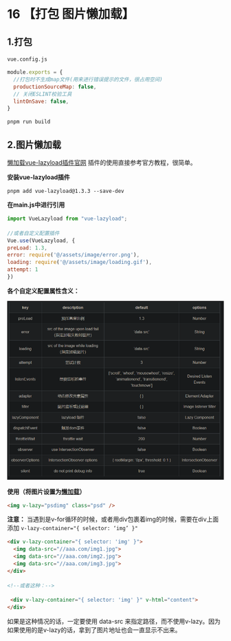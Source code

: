 # 16 【打包 图片懒加载】

## 1.打包

`vue.config.js`

```javascript
module.exports = {
  //打包时不生成map文件(用来进行错误提示的文件，很占用空间)
  productionSourceMap: false,
  // 关闭ESLINT校验工具
  lintOnSave: false,
}
```

```shell
pnpm run build
```

## 2.图片懒加载

[懒加载vue-lazyload插件官网](https://www.npmjs.com/package/vue-lazyload)
插件的使用直接参考官方教程，很简单。

**安装vue-lazyload插件**

```shell
pnpm add vue-lazyload@1.3.3 --save-dev
```

**在main.js中进行引用**

```js
import VueLazyload from "vue-lazyload";

//或者自定义配置插件
Vue.use(VueLazyload, {
preLoad: 1.3,
error: require('@/assets/image/error.png'),
loading: require('@/assets/image/loading.gif'),
attempt: 1
})

```

**各个自定义配置属性含义：**

![image-20220720143240479](./images/4f3788e8fd79ec4841143a5824982956f983d9a2.png)

**使用（将图片设置为[懒加载](https://so.csdn.net/so/search?q=懒加载&spm=1001.2101.3001.7020)）**

```html
<img v-lazy="psdimg" class="psd" />
```

**注意：**
当遇到是v-for循环的时候，或者用div包裹着img的时候，需要在div上面添加 `v-lazy-container="{ selector: ‘img’ }"`

```html
<div v-lazy-container="{ selector: 'img' }">
  <img data-src="//aaa.com/img1.jpg">
  <img data-src="//aaa.com/img2.jpg">
  <img data-src="//aaa.com/img3.jpg">  
</div>
  
<!--或者这种：-->
 
 <div v-lazy-container="{ selector: 'img' }" v-html="content">
</div>
```

如果是这种情况的话，一定要使用 data-src 来指定路径，而不使用v-lazy。因为如果使用的是v-lazy的话，拿到了图片地址也会一直显示不出来。

